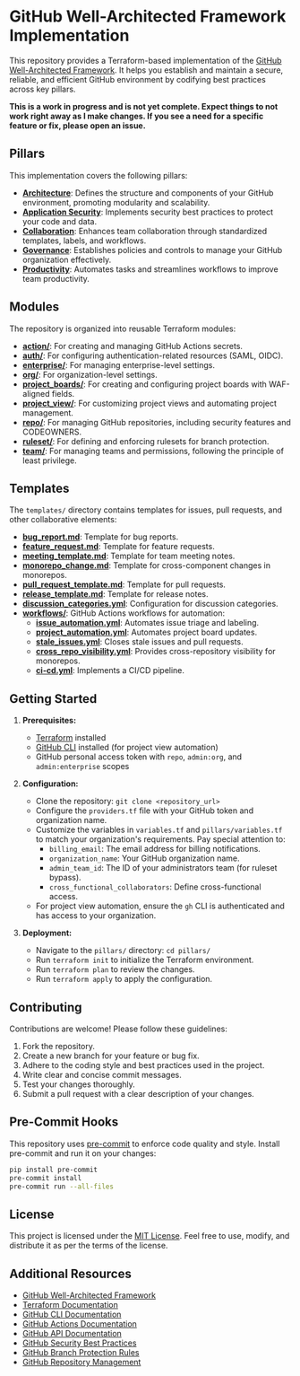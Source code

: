 # GitHub Well-Architected Framework Implementation

This repository provides a Terraform-based implementation of the [GitHub Well-Architected Framework](https://wellarchitected.github.com/). It helps you establish and maintain a secure, reliable, and efficient GitHub environment by codifying best practices across key pillars.

**This is a work in progress and is not yet complete. Expect things to not work right away as I make changes. If you see a need for a specific feature or fix, please open an issue.**

## Pillars

This implementation covers the following pillars:

-   **[Architecture](pillars/architecture.tf)**: Defines the structure and components of your GitHub environment, promoting modularity and scalability.
-   **[Application Security](pillars/appsec.tf)**: Implements security best practices to protect your code and data.
-   **[Collaboration](pillars/collaboration.tf)**: Enhances team collaboration through standardized templates, labels, and workflows.
-   **[Governance](pillars/governance.tf)**: Establishes policies and controls to manage your GitHub organization effectively.
-   **[Productivity](pillars/productivity.tf)**: Automates tasks and streamlines workflows to improve team productivity.

## Modules

The repository is organized into reusable Terraform modules:

-   **[action/](modules/action/)**: For creating and managing GitHub Actions secrets.
-   **[auth/](modules/auth/)**: For configuring authentication-related resources (SAML, OIDC).
-   **[enterprise/](modules/enterprise/)**: For managing enterprise-level settings.
-   **[org/](modules/org/)**: For organization-level settings.
-   **[project_boards/](modules/project_boards/)**: For creating and configuring project boards with WAF-aligned fields.
-   **[project_view/](modules/project_view/)**: For customizing project views and automating project management.
-   **[repo/](modules/repo/)**: For managing GitHub repositories, including security features and CODEOWNERS.
-   **[ruleset/](modules/ruleset/)**: For defining and enforcing rulesets for branch protection.
-   **[team/](modules/team/)**: For managing teams and permissions, following the principle of least privilege.

## Templates

The `templates/` directory contains templates for issues, pull requests, and other collaborative elements:

-   **[bug_report.md](templates/bug_report.md)**: Template for bug reports.
-   **[feature_request.md](templates/feature_request.md)**: Template for feature requests.
-   **[meeting_template.md](templates/meeting_template.md)**: Template for team meeting notes.
-   **[monorepo_change.md](templates/monorepo_change.md)**: Template for cross-component changes in monorepos.
-   **[pull_request_template.md](templates/pull_request_template.md)**: Template for pull requests.
-   **[release_template.md](templates/release_template.md)**: Template for release notes.
-   **[discussion_categories.yml](templates/discussion_categories.yml)**: Configuration for discussion categories.
-   **[workflows/](templates/workflows/)**: GitHub Actions workflows for automation:
    -   **[issue_automation.yml](templates/workflows/issue_automation.yml)**: Automates issue triage and labeling.
    -   **[project_automation.yml](templates/workflows/project_automation.yml)**: Automates project board updates.
    -   **[stale_issues.yml](templates/workflows/stale_issues.yml)**: Closes stale issues and pull requests.
    -   **[cross_repo_visibility.yml](templates/workflows/cross_repo_visibility.yml)**: Provides cross-repository visibility for monorepos.
    -   **[ci-cd.yml](templates/workflows/ci-cd.yml)**: Implements a CI/CD pipeline.

## Getting Started

1.  **Prerequisites:**
    -   [Terraform](https://www.terraform.io/downloads.html) installed
    -   [GitHub CLI](https://cli.github.com/) installed (for project view automation)
    -   GitHub personal access token with `repo`, `admin:org`, and `admin:enterprise` scopes

2.  **Configuration:**
    -   Clone the repository: `git clone <repository_url>`
    -   Configure the `providers.tf` file with your GitHub token and organization name.
    -   Customize the variables in `variables.tf` and `pillars/variables.tf` to match your organization's requirements.  Pay special attention to:
        -   `billing_email`:  The email address for billing notifications.
        -   `organization_name`: Your GitHub organization name.
        -   `admin_team_id`:  The ID of your administrators team (for ruleset bypass).
        -   `cross_functional_collaborators`:  Define cross-functional access.
    -   For project view automation, ensure the `gh` CLI is authenticated and has access to your organization.

3.  **Deployment:**
    -   Navigate to the `pillars/` directory: `cd pillars/`
    -   Run `terraform init` to initialize the Terraform environment.
    -   Run `terraform plan` to review the changes.
    -   Run `terraform apply` to apply the configuration.

## Contributing

Contributions are welcome! Please follow these guidelines:

1.  Fork the repository.
2.  Create a new branch for your feature or bug fix.
3.  Adhere to the coding style and best practices used in the project.
4.  Write clear and concise commit messages.
5.  Test your changes thoroughly.
6.  Submit a pull request with a clear description of your changes.

## Pre-Commit Hooks

This repository uses [pre-commit](https://pre-commit.com/) to enforce code quality and style.  Install pre-commit and run it on your changes:

```bash
pip install pre-commit
pre-commit install
pre-commit run --all-files
```
## License
This project is licensed under the [MIT License](LICENSE). Feel free to use, modify, and distribute it as per the terms of the license.

## Additional Resources
-   [GitHub Well-Architected Framework](https://wellarchitected.github.com/)
-   [Terraform Documentation](https://www.terraform.io/docs/index.html)
-   [GitHub CLI Documentation](https://cli.github.com/manual/)
-   [GitHub Actions Documentation](https://docs.github.com/en/actions)
-   [GitHub API Documentation](https://docs.github.com/en/rest)
-   [GitHub Security Best Practices](https://docs.github.com/en/authentication/keeping-your-account-and-data-secure/about-security-advisories)
-   [GitHub Branch Protection Rules](https://docs.github.com/en/github/administering-a-repository/about-protected-branches)
-   [GitHub Repository Management](https://docs.github.com/en/github/administering-a-repository/about-repositories)
